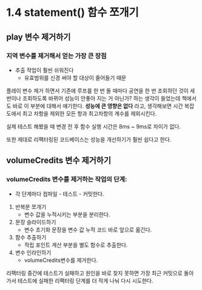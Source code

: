 # 1.4 statement() 함수 쪼개기

## play 변수 제거하기

### 지역 변수를 제거해서 얻는 가장 큰 장점

-   추출 작업이 훨씬 쉬워진다
    -   유효범위를 신경 써야 할 대상이 줄어들기 때문

플레이 변수 제거 하면서 기존에 루프를 한 번 돌 때마다 공연을 한 번 조회하던 것이 세 번이나 조회하도록 바뀌어 성능이 안좋아 지는 거 아닌가? 하는 생각이 들었는데 책에서도 바로 이 부분에 대해서 얘기한다. **성능에 큰 영향은 없다** 라고, 생각해보면 시간 복잡도에서 최고 차항을 제외한 모든 항과 최고차항의 계수를 제외시킨다.

실제 테스트 해봤을 때 변경 전 후 함수 실행 시간은 8ms ~ 9ms로 차이가 없다.

또한 제대로 리팩터링된 코드베이스는 성능을 개선하기가 훨씬 쉽다고 한다.

## volumeCredits 변수 제거하기

### volumeCredits 변수를 제거하는 작업의 단계:

-   각 단계마다 컴파일 - 테스트 - 커밋한다.

1. 반복문 쪼개기
    - 변수 값을 누적시키는 부분을 분리한다.
2. 문장 슬라이드하기
    - 변수 초기화 문장을 변수 값 누적 코드 바로 앞으로 옮긴다.
3. 함수 추출하기
    - 적립 포인트 계산 부분을 별도 함수로 추출한다.
4. 변수 인라인하기
    - volumeCredits변수를 제거한다.

리팩터링 중간에 테스트가 실패하고 원인을 바로 찾지 못하면 가장 최근 커밋으로 돌아가서 테스트에 실패한 리팩터링 단계를 더 작게 나눠 다시 시도한다.
